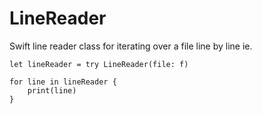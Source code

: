 # LineReader
Swift line reader class for iterating over a file line by line ie.

    let lineReader = try LineReader(file: f)
    
    for line in lineReader {
        print(line)
    }
